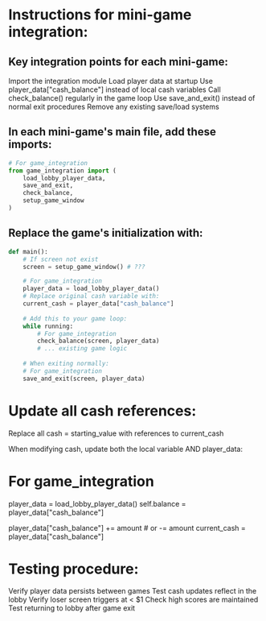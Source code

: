 Instructions for mini-game integration:
=======================================

Key integration points for each mini-game:
------------------------------------------

Import the integration module
Load player data at startup
Use player_data["cash_balance"] instead of local cash variables
Call check_balance() regularly in the game loop
Use save_and_exit() instead of normal exit procedures
Remove any existing save/load systems

In each mini-game's main file, add these imports:
-------------------------------------------------
```py
# For game_integration
from game_integration import (
    load_lobby_player_data,
    save_and_exit,
    check_balance,
    setup_game_window
)
```

Replace the game's initialization with:
---------------------------------------
```py
def main():
    # If screen not exist
    screen = setup_game_window() # ???

    # For game_integration
    player_data = load_lobby_player_data()
    # Replace original cash variable with:
    current_cash = player_data["cash_balance"]
    
    # Add this to your game loop:
    while running:
        # For game_integration
        check_balance(screen, player_data)
        # ... existing game logic
        
    # When exiting normally:
    # For game_integration
    save_and_exit(screen, player_data)
```

Update all cash references:
===========================
Replace all cash = starting_value with references to current_cash

When modifying cash, update both the local variable AND player_data:

# For game_integration
player_data = load_lobby_player_data()
self.balance = player_data["cash_balance"]

player_data["cash_balance"] += amount  # or -= amount
current_cash = player_data["cash_balance"]



Testing procedure:
==================

Verify player data persists between games
Test cash updates reflect in the lobby
Verify loser screen triggers at < $1
Check high scores are maintained
Test returning to lobby after game exit
